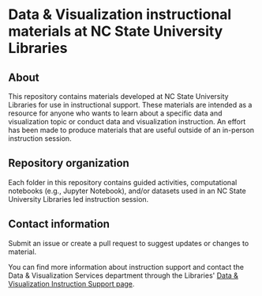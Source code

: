 # Data & Visualization instructional materials at NC State University Libraries

## About

This repository contains materials developed at NC State University Libraries for use in instructional support. These materials are intended as a resource for anyone who wants to learn about a specific data and visualization topic or conduct data and visualization instruction. An effort has been made to produce materials that are useful outside of an in-person instruction session.

## Repository organization

Each folder in this repository contains guided activities, computational notebooks (e.g., Jupyter Notebook), and/or datasets used in an NC State University Libraries led instruction session.

## Contact information

Submit an issue or create a pull request to suggest updates or changes to material.

You can find more information about instruction support and contact the Data & Visualization Services department through the Libraries' [Data & Visualization Instruction Support page](https://www.lib.ncsu.edu/dvs-instruction).
